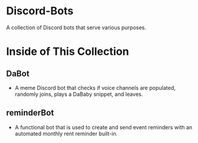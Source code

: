 # Discord-Bots
A collection of Discord bots that serve various purposes.

# Inside of This Collection
## DaBot
- A meme Discord bot that checks if voice channels are populated, randomly joins, plays a DaBaby snippet, and leaves.
## reminderBot
- A functional bot that is used to create and send event reminders with an automated monthly rent reminder built-in.

